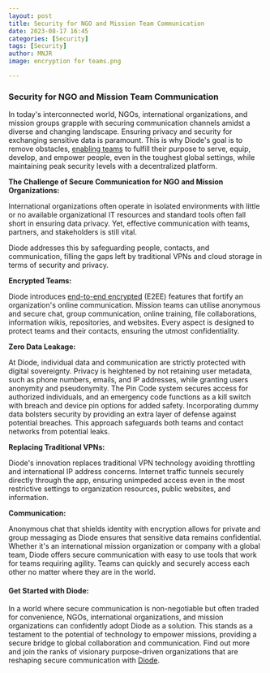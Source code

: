 ```yaml
---
layout: post
title: Security for NGO and Mission Team Communication
date: 2023-08-17 16:45
categories: [Security]
tags: [Security]
author: MNJR
image: encryption for teams.png

---
```

### Security for NGO and Mission Team Communication

In today's interconnected world, NGOs, international organizations, and mission groups grapple with securing communication channels amidst a diverse and changing landscape. Ensuring privacy and security for exchanging sensitive data is paramount. This is why Diode's goal is to remove obstacles, [enabling teams](https://diode.io/solutions/app/) to fulfill their purpose to serve, equip, develop, and empower people, even in the toughest global settings, while maintaining peak security levels with a decentralized platform.

**The Challenge of Secure Communication for NGO and Mission Organizations:**

International organizations often operate in isolated environments with little or no available organizational IT resources and standard tools often fall short in ensuring data privacy. Yet, effective communication with teams, partners, and stakeholders is still vital.

Diode addresses this by safeguarding people, contacts, and communication, filling the gaps left by traditional VPNs and cloud storage in terms of security and privacy.

**Encrypted Teams:** 

Diode introduces [end-to-end encrypted](https://diode.io/how-it-works/) (E2EE) features that fortify an organization's online communication. Mission teams can utilise anonymous and secure chat, group communication, online training, file collaborations, information wikis, repositories, and websites. Every aspect is designed to protect teams and their contacts, ensuring the utmost confidentiality.

**Zero Data Leakage:** 

At Diode, individual data and communication are strictly protected with digital sovereignty. Privacy is heightened by not retaining user metadata, such as phone numbers, emails, and IP addresses, while granting users anonymity and pseudonymity. The Pin Code system secures access for authorized individuals, and an emergency code functions as a kill switch with breach and device pin options for added safety. Incorporating dummy data bolsters security by providing an extra layer of defense against potential breaches. This approach safeguards both teams and contact networks from potential leaks.

**Replacing Traditional VPNs:**

Diode's innovation replaces traditional VPN technology avoiding throttling and international IP address concerns. Internet traffic tunnels securely directly through the app, ensuring unimpeded access even in the most restrictive settings to organization resources, public websites, and information.

**Communication:**

Anonymous chat that shields identity with encryption allows for private and group messaging as Diode ensures that sensitive data remains confidential. Whether it's an international mission organization or company with a global team, Diode offers secure communication with easy to use tools that work for teams requiring agility. Teams can quickly and securely access each other no matter where they are in the world.  

#### Get Started with Diode:

In a world where secure communication is non-negotiable but often traded for convenience, NGOs, international organizations, and mission organizations can confidently adopt Diode as a solution. This stands as a testament to the potential of technology to empower missions, providing a secure bridge to global collaboration and communication. Find out more and join the ranks of visionary purpose-driven organizations that are reshaping secure communication with [Diode](Diode.io).

